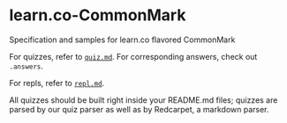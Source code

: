 # learn.co-CommonMark

Specification and samples for learn.co flavored CommonMark

For quizzes, refer to [`quiz.md`](https://github.com/flatiron-labs/learn.co-CommonMark/blob/master/quiz.md). For corresponding answers, check out `.answers`.

For repls, refer to [`repl.md`](https://github.com/flatiron-labs/learn.co-CommonMark/blob/master/repl.md).

All quizzes should be built right inside your README.md files; quizzes are parsed by our quiz parser as well as by Redcarpet, a markdown parser.
